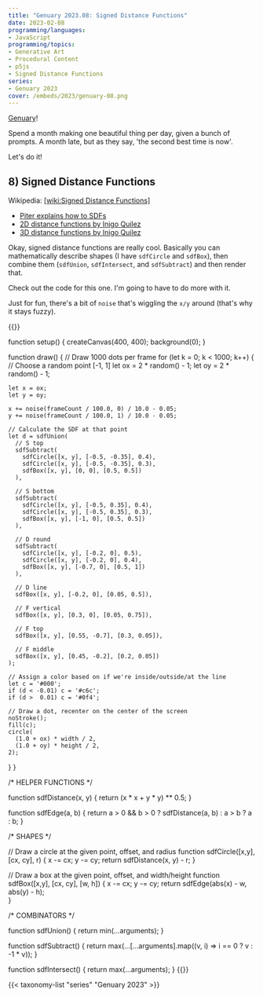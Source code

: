 ```yaml
---
title: "Genuary 2023.08: Signed Distance Functions"
date: 2023-02-08
programming/languages:
- JavaScript
programming/topics:
- Generative Art
- Procedural Content
- p5js
- Signed Distance Functions
series:
- Genuary 2023
cover: /embeds/2023/genuary-08.png
---
```

[Genuary](https://genuary.art/)! 

Spend a month making one beautiful thing per day, given a bunch of prompts. A month late, but as they say, 'the second best time is now'.  

Let's do it!

## 8) Signed Distance Functions

<!--more-->

Wikipedia: [[wiki:Signed Distance Functions]]()

* [Piter explains how to SDFs](https://genuary.art/wtsdf)
* [2D distance functions by Inigo Quilez](https://iquilezles.org/articles/distfunctions2d/)
* [3D distance functions by Inigo Quilez](https://iquilezles.org/articles/distfunctions/)

Okay, signed distance functions are really cool. Basically you can mathematically describe shapes (I have `sdfCircle` and `sdfBox`), then combine them (`sdfUnion`, `sdfIntersect`, and `sdfSubtract`) and then render that. 

Check out the code for this one. I'm going to have to do more with it. 

Just for fun, there's a bit of `noise` that's wiggling the `x/y` around (that's why it stays fuzzy). 

{{<p5js width="400" height="420">}}

function setup() {
  createCanvas(400, 400);
  background(0);
}

function draw() {
  // Draw 1000 dots per frame
  for (let k = 0; k < 1000; k++) {
    // Choose a random point [-1, 1]
    let ox = 2 * random() - 1;
    let oy = 2 * random() - 1;
    
    let x = ox;
    let y = oy;
    
    x += noise(frameCount / 100.0, 0) / 10.0 - 0.05;
    y += noise(frameCount / 100.0, 1) / 10.0 - 0.05;
    
    // Calculate the SDF at that point
    let d = sdfUnion(
      // S top
      sdfSubtract(
        sdfCircle([x, y], [-0.5, -0.35], 0.4),
        sdfCircle([x, y], [-0.5, -0.35], 0.3),
        sdfBox([x, y], [0, 0], [0.5, 0.5])
      ),
      
      // S bottom
      sdfSubtract(
        sdfCircle([x, y], [-0.5, 0.35], 0.4),
        sdfCircle([x, y], [-0.5, 0.35], 0.3),
        sdfBox([x, y], [-1, 0], [0.5, 0.5])
      ),
      
      // D round
      sdfSubtract(
        sdfCircle([x, y], [-0.2, 0], 0.5),
        sdfCircle([x, y], [-0.2, 0], 0.4),
        sdfBox([x, y], [-0.7, 0], [0.5, 1])
      ),
      
      // D line
      sdfBox([x, y], [-0.2, 0], [0.05, 0.5]),
      
      // F vertical
      sdfBox([x, y], [0.3, 0], [0.05, 0.75]),
      
      // F top
      sdfBox([x, y], [0.55, -0.7], [0.3, 0.05]),
      
      // F middle
      sdfBox([x, y], [0.45, -0.2], [0.2, 0.05])
    );
    
    // Assign a color based on if we're inside/outside/at the line
    let c = '#000';
    if (d < -0.01) c = '#c6c';
    if (d >  0.01) c = '#0f4';

    // Draw a dot, recenter on the center of the screen
    noStroke();
    fill(c);
    circle(
      (1.0 + ox) * width / 2,
      (1.0 + oy) * height / 2,
    2);
  }
}

/* HELPER FUNCTIONS */

function sdfDistance(x, y) {
  return (x * x + y * y) ** 0.5;
}

function sdfEdge(a, b) { 
  return a > 0 && b > 0 ? sdfDistance(a, b) : a > b ? a : b;
}

/* SHAPES */

// Draw a circle at the given point, offset, and radius
function sdfCircle([x,y], [cx, cy], r) {
  x -= cx;
  y -= cy;
  return sdfDistance(x, y) - r;
}

// Draw a box at the given point, offset, and width/height
function sdfBox([x,y], [cx, cy], [w, h]) {
  x -= cx;
  y -= cy;
  return sdfEdge(abs(x) - w, abs(y) - h);  
}

/* COMBINATORS */

function sdfUnion() {
  return min(...arguments);
}

function sdfSubtract() {
  return max(...[...arguments].map((v, i) => i == 0 ? v : -1 * v));
}

function sdfIntersect() {
  return max(...arguments);
}
{{</p5js>}}

{{< taxonomy-list "series" "Genuary 2023" >}}
